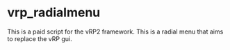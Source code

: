 # vrp_radialmenu
This is a paid script for the vRP2 framework. This is a radial menu that aims to replace the vRP gui.
